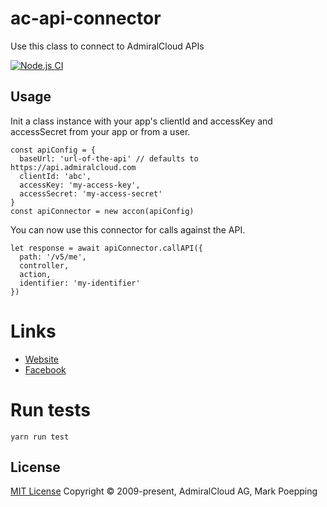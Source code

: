 # ac-api-connector
Use this class to connect to AdmiralCloud APIs

[![Node.js CI](https://github.com/AdmiralCloud/ac-api-connector/actions/workflows/node.js.yml/badge.svg)](https://github.com/AdmiralCloud/ac-api-connector/actions/workflows/node.js.yml)

## Usage
Init a class instance with your app's clientId and accessKey and accessSecret from your app or from a user.

```
const apiConfig = {
  baseUrl: 'url-of-the-api' // defaults to https://api.admiralcloud.com
  clientId: 'abc',
  accessKey: 'my-access-key',
  accessSecret: 'my-access-secret'
}
const apiConnector = new accon(apiConfig)
```

You can now use this connector for calls against the API.
```
let response = await apiConnector.callAPI({ 
  path: '/v5/me',
  controller,
  action,
  identifier: 'my-identifier'
})
```




# Links
- [Website](https://www.admiralcloud.com/)
- [Facebook](https://www.facebook.com/MediaAssetManagement/)

# Run tests
```
yarn run test
```

## License

[MIT License](https://opensource.org/licenses/MIT) Copyright © 2009-present, AdmiralCloud AG, Mark Poepping
